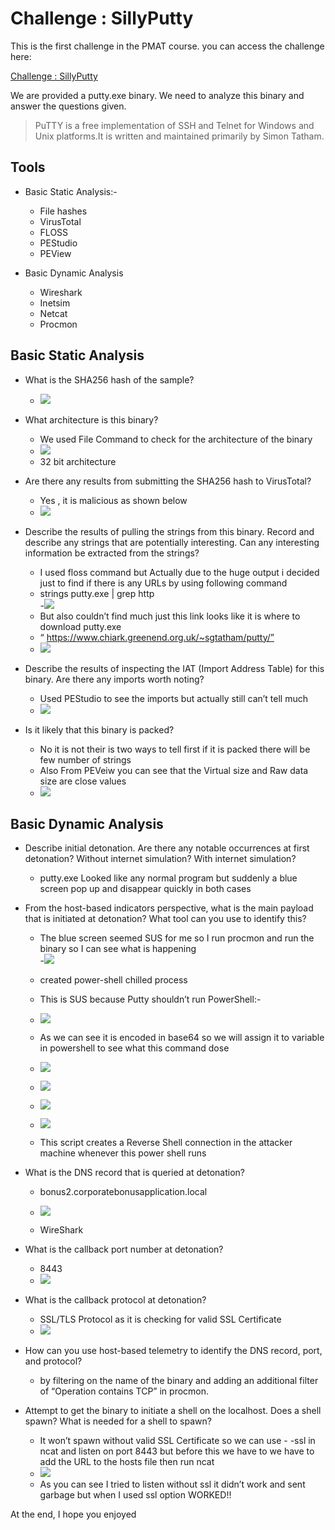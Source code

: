 # Challenge : SillyPutty
This is the first challenge in the PMAT course. you can access the challenge here:<br>

<a href="https://github.com/HuskyHacks/PMAT-labs/tree/main/labs/1-3.Challenge-SillyPutty">Challenge : SillyPutty</a> <br>

We are provided a putty.exe binary. We need to analyze this binary and answer the questions given.

>PuTTY is a free implementation of SSH and Telnet for Windows and Unix platforms.It is written and maintained primarily by Simon Tatham.

## Tools
* Basic Static Analysis:-
  * File hashes
  * VirusTotal
  * FLOSS
  * PEStudio
  * PEView

* Basic Dynamic Analysis
  * Wireshark
  * Inetsim
  * Netcat
  * Procmon

##  Basic Static Analysis

- What is the SHA256 hash of the sample?<br>

  - ![](/assets/images/Malware-Analysis/SillyPutty/1.png)<br>

- What architecture is this binary?

  - We used File Command to check for the architecture of the binary<br>
  - ![](/assets/images/Malware-Analysis/SillyPutty/2.png)<br>
  - 32 bit architecture

- Are there any results from submitting the SHA256 hash to VirusTotal?

  - Yes , it is malicious as shown below<br>
  - ![](/assets/images/Malware-Analysis/SillyPutty/3.png)<br>

- Describe the results of pulling the strings from this binary. Record and describe any strings that are potentially interesting. Can any interesting information be extracted from the strings?

  - I used floss command but Actually due to the huge output i decided just to find if there is any URLs by using following command 
  - strings putty.exe | grep http<br>
  -![](/assets/images/Malware-Analysis/SillyPutty/4.png)<br>
  - But also couldn’t find much just this link looks like it is where to download putty.exe
  - “ https://www.chiark.greenend.org.uk/~sgtatham/putty/”<br>
  - ![](/assets/images/Malware-Analysis/SillyPutty/5.png)<br>


- Describe the results of inspecting the IAT (Import Address Table) for this binary. Are there any imports worth noting?

  - Used PEStudio to see the imports but actually still can’t tell much<br>
  - ![](/assets/images/Malware-Analysis/SillyPutty/6.png)<br>

- Is it likely that this binary is packed?

  - No it is not their is two ways to tell first if it is packed there will be few number of strings
  - Also From PEVeiw you can see that the Virtual size and Raw data size are close values<br>
  - ![](/assets/images/Malware-Analysis/SillyPutty/7.png)<br>

## Basic Dynamic Analysis
- Describe initial detonation. Are there any notable occurrences at first detonation? Without internet simulation? With internet simulation?
  - putty.exe Looked like any normal program but suddenly a blue screen pop up and disappear quickly in both cases

- From the host-based indicators perspective, what is the main payload that is initiated at detonation? What tool can you use to identify this?

  - The blue screen seemed SUS for me so I run procmon and run the binary so I can see what is happening<br>
  -![](/assets/images/Malware-Analysis/SillyPutty/8.png)<br>
  - created power-shell chilled process
  - This is SUS because Putty shouldn’t run PowerShell:-<br>
  - ![](/assets/images/Malware-Analysis/SillyPutty/9.png)<br>
  - As we can see it is encoded in base64 so we will assign it to variable in powershell to see what this command dose<br>
  - ![](/assets/images/Malware-Analysis/SillyPutty/10.png)<br>
  - ![](/assets/images/Malware-Analysis/SillyPutty/11.png)<br>
  - ![](/assets/images/Malware-Analysis/SillyPutty/12.png)<br>
  - ![](/assets/images/Malware-Analysis/SillyPutty/13.png)<br>


  - This script creates a Reverse Shell connection in the attacker machine whenever this power shell runs

- What is the DNS record that is queried at detonation?

  - bonus2.corporatebonusapplication.local<br>
  - ![](/assets/images/Malware-Analysis/SillyPutty/14.png)<br>

  - WireShark
- What is the callback port number at detonation?

  - 8443<br>
  - ![](/assets/images/Malware-Analysis/SillyPutty/15.png)<br>

- What is the callback protocol at detonation?

  - SSL/TLS Protocol as it is checking for valid SSL Certificate<br>
  - ![](/assets/images/Malware-Analysis/SillyPutty/16.png)<br>

- How can you use host-based telemetry to identify the DNS record, port, and protocol?

  - by filtering on the name of the binary and adding an additional filter of “Operation contains TCP” in procmon.
- Attempt to get the binary to initiate a shell on the localhost. Does a shell spawn? What is needed for a shell to spawn?

  - It won’t spawn without valid SSL Certificate so we can use - -ssl in ncat and listen on port 8443 but before this we have to we have to add the URL to the hosts file then run ncat<br>
  - ![](/assets/images/Malware-Analysis/SillyPutty/17.png)<br>
  - As you can see I tried to listen without ssl it didn’t work and sent garbage but when I used ssl option WORKED!!

At the end, I hope you enjoyed
